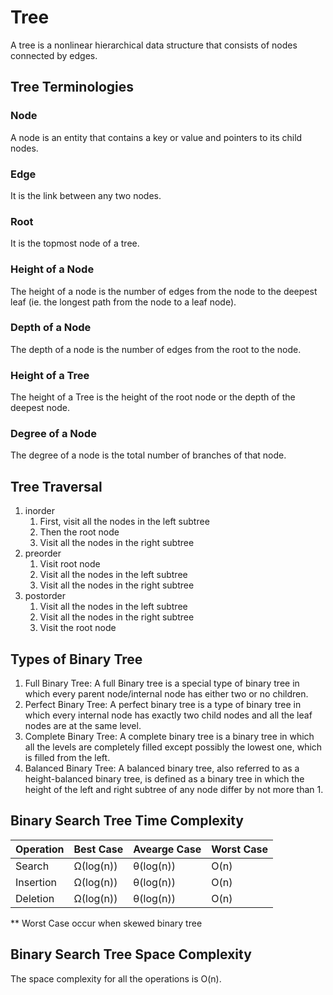 # Tree

A tree is a nonlinear hierarchical data structure that consists of nodes connected by edges.

## Tree Terminologies
### Node
A node is an entity that contains a key or value and pointers to its child nodes.

### Edge
It is the link between any two nodes.

### Root
It is the topmost node of a tree.

### Height of a Node
The height of a node is the number of edges from the node to the deepest leaf (ie. the longest path from the node to a leaf node).

### Depth of a Node
The depth of a node is the number of edges from the root to the node.

### Height of a Tree
The height of a Tree is the height of the root node or the depth of the deepest node.

### Degree of a Node
The degree of a node is the total number of branches of that node.

## Tree Traversal
1. inorder
	1. First, visit all the nodes in the left subtree
	2. Then the root node
	3. Visit all the nodes in the right subtree
2. preorder
	1. Visit root node
	2. Visit all the nodes in the left subtree
	3. Visit all the nodes in the right subtree
3. postorder
	1. Visit all the nodes in the left subtree
	2. Visit all the nodes in the right subtree
	3. Visit the root node

## Types of Binary Tree
1. Full Binary Tree: A full Binary tree is a special type of binary tree in which every parent node/internal node has either two or no children.
2. Perfect Binary Tree: A perfect binary tree is a type of binary tree in which every internal node has exactly two child nodes and all the leaf nodes are at the same level.
3. Complete Binary Tree: A complete binary tree is a binary tree in which all the levels are completely filled except possibly the lowest one, which is filled from the left.
4. Balanced Binary Tree: A balanced binary tree, also referred to as a height-balanced binary tree, is defined as a binary tree in which the height of the left and right subtree of any node differ by not more than 1.

## Binary Search Tree Time Complexity
Operation |Best Case  | Avearge Case | Worst Case
----------|-----------|--------------|------------
Search 	  | Ω(log(n)) | θ(log(n)) 	 |  O(n)  
Insertion | Ω(log(n)) | θ(log(n)) 	 |  O(n)  
Deletion  | Ω(log(n)) | θ(log(n)) 	 |  O(n)  

** Worst Case occur when skewed binary tree

## Binary Search Tree Space Complexity
The space complexity for all the operations is O(n).